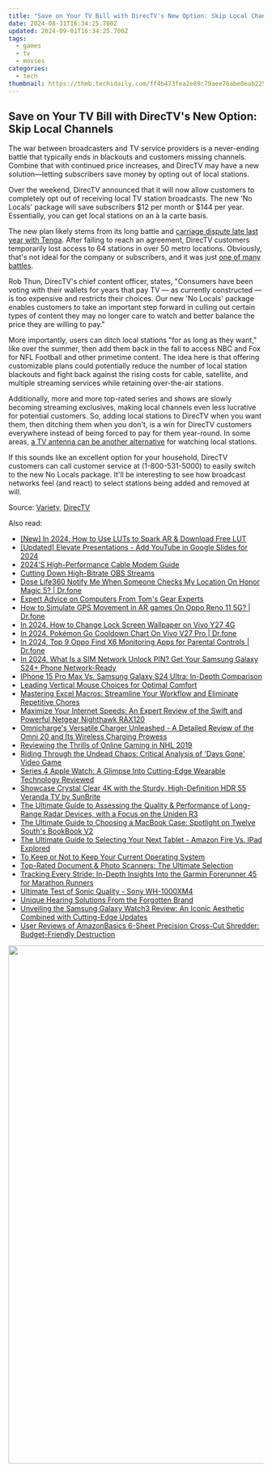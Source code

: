 ```yaml
---
title: "Save on Your TV Bill with DirecTV's New Option: Skip Local Channels"
date: 2024-08-31T16:34:25.700Z
updated: 2024-09-01T16:34:25.700Z
tags:
  - games
  - tv
  - movies
categories:
  - tech
thumbnail: https://thmb.techidaily.com/ff4b473fea2e89c79aee76abe0eab2251a21420b8834da223e912daed0885bd1.jpg
---
```


## Save on Your TV Bill with DirecTV's New Option: Skip Local Channels

The war between broadcasters and TV service providers is a never-ending battle that typically ends in blackouts and customers missing channels. Combine that with continued price increases, and DirecTV may have a new solution—letting subscribers save money by opting out of local stations.

 Over the weekend, DirecTV announced that it will now allow customers to completely opt out of receiving local TV station broadcasts. The new 'No Locals' package will save subscribers $12 per month or $144 per year. Essentially, you can get local stations on an à la carte basis.

 The new plan likely stems from its long battle and [carriage dispute late last year with Tenga](https://screen-mirroring-recording.techidaily.com/new-2024-approved-prime-approaches-to-chronicle-lol-clashes/). After failing to reach an agreement, DirecTV customers temporarily lost access to 64 stations in over 50 metro locations. Obviously, that's not ideal for the company or subscribers, and it was just [one of many battles](https://snapchat-videos.techidaily.com/updated-snappy-secrets-learn-screen-recording-with-ease-on-smartphones/).

 Rob Thun, DirecTV's chief content officer, states, "Consumers have been voting with their wallets for years that pay TV — as currently constructed — is too expensive and restricts their choices. Our new 'No Locals' package enables customers to take an important step forward in culling out certain types of content they may no longer care to watch and better balance the price they are willing to pay."

 More importantly, users can ditch local stations "for as long as they want," like over the summer, then add them back in the fall to access NBC and Fox for NFL Football and other primetime content. The idea here is that offering customizable plans could potentially reduce the number of local station blackouts and fight back against the rising costs for cable, satellite, and multiple streaming services while retaining over-the-air stations.

 Additionally, more and more top-rated series and shows are slowly becoming streaming exclusives, making local channels even less lucrative for potential customers. So, adding local stations to DirecTV when you want them, then ditching them when you don't, is a win for DirecTV customers everywhere instead of being forced to pay for them year-round. In some areas, [a TV antenna can be another alternative](https://sound-issues.techidaily.com/how-to-fix-a-non-functioning-steelseries-arctis-pro-microphone-complete-solution/) for watching local stations.

 If this sounds like an excellent option for your household, DirecTV customers can call customer service at (1-800-531-5000) to easily switch to the new No Locals package. It'll be interesting to see how broadcast networks feel (and react) to select stations being added and removed at will.

 Source: [Variety](https://variety.com/2024/tv/news/directv-cut-local-stations-satellite-subscribers-1235944180/), [DirecTV](https://www.directv.com/insider/no-locals/)

<ins class="adsbygoogle"
     style="display:block"
     data-ad-format="autorelaxed"
     data-ad-client="ca-pub-7571918770474297"
     data-ad-slot="1223367746"></ins>



<ins class="adsbygoogle"
     style="display:block"
     data-ad-client="ca-pub-7571918770474297"
     data-ad-slot="8358498916"
     data-ad-format="auto"
     data-full-width-responsive="true"></ins>

<span class="atpl-alsoreadstyle">Also read:</span>
<div><ul>
<li><a href="https://fox-direct.techidaily.com/new-in-2024-how-to-use-luts-to-spark-ar-and-download-free-lut/"><u>[New] In 2024, How to Use LUTs to Spark AR & Download Free LUT</u></a></li>
<li><a href="https://youtube-data.techidaily.com/ed-elevate-presentations-add-youtube-in-google-slides-for-2024/"><u>[Updated] Elevate Presentations - Add YouTube in Google Slides for 2024</u></a></li>
<li><a href="https://buynow-tips.techidaily.com/2024s-high-performance-cable-modem-guide/"><u>2024'S High-Performance Cable Modem Guide</u></a></li>
<li><a href="https://video-capture.techidaily.com/cutting-down-high-bitrate-obs-streams/"><u>Cutting Down High-Bitrate OBS Streams</u></a></li>
<li><a href="https://fake-location.techidaily.com/dose-life360-notify-me-when-someone-checks-my-location-on-honor-magic-5-drfone-by-drfone-virtual-android/"><u>Dose Life360 Notify Me When Someone Checks My Location On Honor Magic 5? | Dr.fone</u></a></li>
<li><a href="https://hardware-reviews.techidaily.com/expert-advice-on-computers-from-toms-gear-experts/"><u>Expert Advice on Computers From Tom's Gear Experts</u></a></li>
<li><a href="https://fake-location.techidaily.com/how-to-simulate-gps-movement-in-ar-games-on-oppo-reno-11-5g-drfone-by-drfone-virtual-android/"><u>How to Simulate GPS Movement in AR games On Oppo Reno 11 5G? | Dr.fone</u></a></li>
<li><a href="https://android-unlock.techidaily.com/in-2024-how-to-change-lock-screen-wallpaper-on-vivo-y27-4g-by-drfone-android/"><u>In 2024, How to Change Lock Screen Wallpaper on Vivo Y27 4G</u></a></li>
<li><a href="https://change-location.techidaily.com/in-2024-pokemon-go-cooldown-chart-on-vivo-v27-pro-drfone-by-drfone-virtual-android/"><u>In 2024, Pokémon Go Cooldown Chart On Vivo V27 Pro | Dr.fone</u></a></li>
<li><a href="https://android-location-track.techidaily.com/in-2024-top-9-oppo-find-x6-monitoring-apps-for-parental-controls-drfone-by-drfone-virtual-android/"><u>In 2024, Top 9 Oppo Find X6 Monitoring Apps for Parental Controls | Dr.fone</u></a></li>
<li><a href="https://sim-unlock.techidaily.com/in-2024-what-is-a-sim-network-unlock-pin-get-your-samsung-galaxy-s24plus-phone-network-ready-by-drfone-android/"><u>In 2024, What Is a SIM Network Unlock PIN? Get Your Samsung Galaxy S24+ Phone Network-Ready</u></a></li>
<li><a href="https://buynow-tips.techidaily.com/iphone-15-pro-max-vs-samsung-galaxy-s24-ultra-in-depth-comparison/"><u>IPhone 15 Pro Max Vs. Samsung Galaxy S24 Ultra: In-Depth Comparison</u></a></li>
<li><a href="https://buynow-tips.techidaily.com/leading-vertical-mouse-choices-for-optimal-comfort/"><u>Leading Vertical Mouse Choices for Optimal Comfort</u></a></li>
<li><a href="https://win11-tips.techidaily.com/mastering-excel-macros-streamline-your-workflow-and-eliminate-repetitive-chores/"><u>Mastering Excel Macros: Streamline Your Workflow and Eliminate Repetitive Chores</u></a></li>
<li><a href="https://buynow-tips.techidaily.com/maximize-your-internet-speeds-an-expert-review-of-the-swift-and-powerful-netgear-nighthawk-rax120/"><u>Maximize Your Internet Speeds: An Expert Review of the Swift and Powerful Netgear Nighthawk RAX120</u></a></li>
<li><a href="https://buynow-tips.techidaily.com/omnicharges-versatile-charger-unleashed-a-detailed-review-of-the-omni-20-and-its-wireless-charging-prowess/"><u>Omnicharge's Versatile Charger Unleashed - A Detailed Review of the Omni 20 and Its Wireless Charging Prowess</u></a></li>
<li><a href="https://buynow-tips.techidaily.com/reviewing-the-thrills-of-online-gaming-in-nhl-2019/"><u>Reviewing the Thrills of Online Gaming in NHL 2019</u></a></li>
<li><a href="https://buynow-tips.techidaily.com/riding-through-the-undead-chaos-critical-analysis-of-days-gone-video-game/"><u>Riding Through the Undead Chaos: Critical Analysis of 'Days Gone' Video Game</u></a></li>
<li><a href="https://buynow-tips.techidaily.com/series-4-apple-watch-a-glimpse-into-cutting-edge-wearable-technology-reviewed/"><u>Series 4 Apple Watch: A Glimpse Into Cutting-Edge Wearable Technology Reviewed</u></a></li>
<li><a href="https://buynow-tips.techidaily.com/showcase-crystal-clear-4k-with-the-sturdy-high-definition-hdr-55-veranda-tv-by-sunbrite/"><u>Showcase Crystal Clear 4K with the Sturdy, High-Definition HDR 55 Veranda TV by SunBrite</u></a></li>
<li><a href="https://buynow-tips.techidaily.com/the-ultimate-guide-to-assessing-the-quality-and-performance-of-long-range-radar-devices-with-a-focus-on-the-uniden-r3/"><u>The Ultimate Guide to Assessing the Quality & Performance of Long-Range Radar Devices, with a Focus on the Uniden R3</u></a></li>
<li><a href="https://buynow-tips.techidaily.com/the-ultimate-guide-to-choosing-a-macbook-case-spotlight-on-twelve-souths-bookbook-v2/"><u>The Ultimate Guide to Choosing a MacBook Case: Spotlight on Twelve South's BookBook V2</u></a></li>
<li><a href="https://buynow-tips.techidaily.com/the-ultimate-guide-to-selecting-your-next-tablet-amazon-fire-vs-ipad-explored/"><u>The Ultimate Guide to Selecting Your Next Tablet - Amazon Fire Vs. IPad Explored</u></a></li>
<li><a href="https://buynow-tips.techidaily.com/to-keep-or-not-to-keep-your-current-operating-system/"><u>To Keep or Not to Keep Your Current Operating System</u></a></li>
<li><a href="https://buynow-tips.techidaily.com/top-rated-document-and-photo-scanners-the-ultimate-selection/"><u>Top-Rated Document & Photo Scanners: The Ultimate Selection</u></a></li>
<li><a href="https://buynow-tips.techidaily.com/tracking-every-stride-in-depth-insights-into-the-garmin-forerunner-45-for-marathon-runners/"><u>Tracking Every Stride: In-Depth Insights Into the Garmin Forerunner 45 for Marathon Runners</u></a></li>
<li><a href="https://buynow-tips.techidaily.com/ultimate-test-of-sonic-quality-sony-wh-1000xm4/"><u>Ultimate Test of Sonic Quality - Sony WH-1000XM4</u></a></li>
<li><a href="https://buynow-tips.techidaily.com/unique-hearing-solutions-from-the-forgotten-brand/"><u>Unique Hearing Solutions From the Forgotten Brand</u></a></li>
<li><a href="https://buynow-tips.techidaily.com/unveiling-the-samsung-galaxy-watch3-review-an-iconic-aesthetic-combined-with-cutting-edge-updates/"><u>Unveiling the Samsung Galaxy Watch3 Review: An Iconic Aesthetic Combined with Cutting-Edge Updates</u></a></li>
<li><a href="https://buynow-tips.techidaily.com/user-reviews-of-amazonbasics-6-sheet-precision-cross-cut-shredder-budget-friendly-destruction/"><u>User Reviews of AmazonBasics 6-Sheet Precision Cross-Cut Shredder: Budget-Friendly Destruction</u></a></li>
</ul></div>

<!-- affiliate ads begin -->
<a href="https://ephamedtechinc.pxf.io/c/5597632/2097466/26400?prodsku=B700" target="_top" id="2097466"><img src="//a.impactradius-go.com/display-ad/26400-2097466" border="0" alt="" width="2048" height="1024"/></a><img height="0" width="0" src="https://imp.pxf.io/i/5597632/2097466/26400" style="position:absolute;visibility:hidden;" border="0" />
<!-- affiliate ads end -->